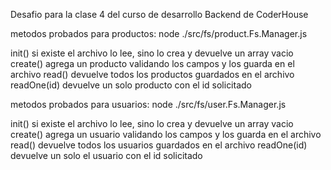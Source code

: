 Desafio para la clase 4 del curso de desarrollo Backend de CoderHouse

metodos probados para productos: node ./src/fs/product.Fs.Manager.js

init() si existe el archivo lo lee, sino lo crea y devuelve un array vacio
create() agrega un producto validando los campos y los guarda en el archivo
read() devuelve todos los productos guardados en el archivo
readOne(id) devuelve un solo producto con el id solicitado

metodos probados para usuarios: node ./src/fs/user.Fs.Manager.js

init() si existe el archivo lo lee, sino lo crea y devuelve un array vacio
create() agrega un usuario validando los campos y los guarda en el archivo
read() devuelve todos los usuarios guardados en el archivo
readOne(id) devuelve un solo el usuario con el id solicitado
